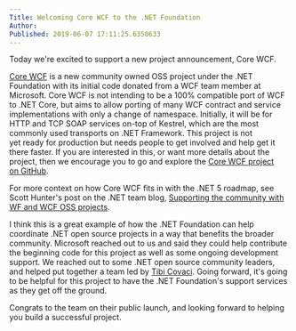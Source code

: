 ```yaml
---
Title: Welcoming Core WCF to the .NET Foundation
Author: 
Published: 2019-06-07 17:11:25.6350633
---
```

<p>Today we're excited to support a new project announcement, Core WCF.</p>

<p><a href="https://github.com/CoreWCF/CoreWCF">Core&nbsp;WCF</a>&nbsp;is&nbsp;a new&nbsp;community owned OSS project&nbsp;under the .NET Foundation&nbsp;with&nbsp;its&nbsp;initial code donated from a WCF team member at Microsoft. Core WCF is not intending to be a 100% compatible port of WCF to .NET Core, but aims to allow porting of many WCF contract and service implementations with only a change of namespace.&nbsp;Initially,&nbsp;it will be for HTTP and TCP SOAP services on-top of Kestrel, which&nbsp;are&nbsp;the most commonly used transports on .NET Framework.&nbsp;This project is not yet&nbsp;ready&nbsp;for&nbsp;production but&nbsp;needs&nbsp;people to get involved and help&nbsp;get it there faster. If you are interested in this, or want more details about the project, then we encourage you to go and explore the&nbsp;<a href="https://github.com/CoreWCF/CoreWCF">Core WCF project on&nbsp;GitHub</a>.&nbsp;</p>

<p>For more context on how Core WCF fits in with the .NET 5 roadmap, see Scott Hunter's post on the .NET team blog, <a href="https://devblogs.microsoft.com/dotnet/supporting-the-community-with-wf-and-wcf-oss-projects/">Supporting the community with WF and WCF OSS projects</a>.</p>

<p>I think this is a great example of how the .NET Foundation can help coordinate&nbsp;.NET open source projects in a way that benefits the broader community. Microsoft reached out to us and said they&nbsp;could help contribute the beginning code for this project as well as some ongoing development support. We reached out to some .NET open source community leaders, and&nbsp;helped put together a team led by <a href="https://tibi.me/">Tibi Covaci</a>. Going forward, it's going to be helpful for this project to have the .NET Foundation's support services as they get off the ground.</p>

<p>Congrats to the team on their public launch, and looking forward to helping you build a successful project.</p>
